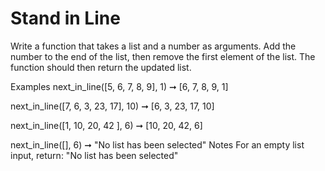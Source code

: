 # Stand in Line

Write a function that takes a list and a number as arguments. Add the number to the end of the list, then remove the first element of the list. The function should then return the updated list.

Examples
next_in_line([5, 6, 7, 8, 9], 1) ➞ [6, 7, 8, 9, 1]

next_in_line([7, 6, 3, 23, 17], 10) ➞ [6, 3, 23, 17, 10]

next_in_line([1, 10, 20, 42 ], 6) ➞ [10, 20, 42, 6]

next_in_line([], 6) ➞ "No list has been selected"
Notes
For an empty list input, return: "No list has been selected"
